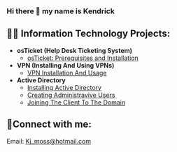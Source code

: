 ### Hi there 👋 my name is Kendrick

<h2>👨‍💻 Information Technology Projects:</h2>

- <b>osTicket (Help Desk Ticketing System)</b>
  - [osTicket: Prerequisites and Installation](https://github.com/Ken7281/osticket-prereqs)
- <b>VPN (Installing And Using VPNs)</b>
  - [VPN Installation And Usage](https://github.com/Ken7281/VPN-Installation-Usage)
- <b>Active Directory</b>
  - [Installing Active Directory]()
  - [Creating Administravive Users](https://github.com/Ken7281/Creating-Administrative-Users)
  - [Joining The Client To The Domain](https://github.com/Ken7281/Joining-The-Client-To-The-Domain/blob/main/README.md)
<h2>🤳Connect with me:</h2>

Email: Kj_moss@hotmail.com
